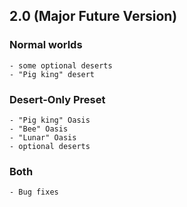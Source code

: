 ## 2.0 (Major Future Version)

  ### Normal worlds
    - some optional deserts
    - "Pig king" desert
  ### Desert-Only Preset
    - "Pig king" Oasis
    - "Bee" Oasis
    - "Lunar" Oasis
    - optional deserts
  ### Both
    - Bug fixes


